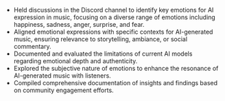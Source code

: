 - Held discussions in the Discord channel to identify key emotions for AI expression in music, focusing on a diverse range of emotions including happiness, sadness, anger, surprise, and fear.
- Aligned emotional expressions with specific contexts for AI-generated music, ensuring relevance to storytelling, ambiance, or social commentary.
- Documented and evaluated the limitations of current AI models regarding emotional depth and authenticity.
- Explored the subjective nature of emotions to enhance the resonance of AI-generated music with listeners.
- Compiled comprehensive documentation of insights and findings based on community engagement efforts.